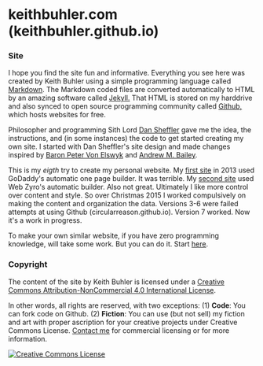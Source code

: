 # keithbuhler.com (keithbuhler.github.io)


### Site 

I hope you find the site fun and informative. Everything you see here was created by Keith Buhler using a simple programming language called [Markdown](https://daringfireball.net/projects/markdown/syntax">Markdown). The Markdown coded files are converted automatically to HTML by an amazing software called [Jekyll.](https://jekyllrb.com/) That HTML is stored on my harddrive and also synced to open source programming community called [Github,](http://www.github.com) which hosts websites for free. 

Philosopher and programming Sith Lord [Dan Sheffler](http://www.dansheffler.com) gave me the idea, the instructions, and (in some instances) the code to get started creating my own site. I started with Dan Sheffler's site design and made changes inspired by [Baron Peter Von Elswyk](http://www.rci.rutgers.edu/~pdv12/research.html) and [Andrew M. Bailey](http://www.andrewmbailey.com/).

This is my *eigth* try to create my personal website.  My [first site](https://web.archive.org/web/20130511005256/http://keithbuhler.com) in 2013 used GoDaddy's automatic one page builder. It was terrible. My [second site](https://web.archive.org/web/20141217142037/http://keithbuhler.com/) used Web Zyro's automatic builder. Also not great. Ultimately I like more control over content and style. So over Christmas 2015 I worked compulsively on making the content and organization the data.  Versions 3-6 were failed attempts at using Github (circularreason.github.io). Version 7 worked. Now it's a work in progress.

To make your own similar website, if you have zero programming knowledge, will take some work. But you can do it. Start [here](http://www.smashingmagazine.com/2014/08/build-blog-jekyll-github-pages/).

### Copyright

The content of the site by <span xmlns:cc="http://creativecommons.org/ns#" property="cc:attributionName">Keith Buhler</span> is licensed under a <a rel="license" href="http://creativecommons.org/licenses/by-nc/4.0/">Creative Commons Attribution-NonCommercial 4.0 International License</a>.

In other words, all rights are reserved, with two exceptions: (1) **Code**: You can fork code on Github. (2) **Fiction**: You can use (but not sell) my fiction and art with proper ascription for your creative projects under Creative Commons License. [Contact me](emailto:keithedbuhler@gmail.com) for commercial licensing or for more information.

<a rel="license" href="http://creativecommons.org/licenses/by-nc/4.0/"><img alt="Creative Commons License" style="border-width:0" src="https://i.creativecommons.org/l/by-nc/4.0/88x31.png" /></a><br />

